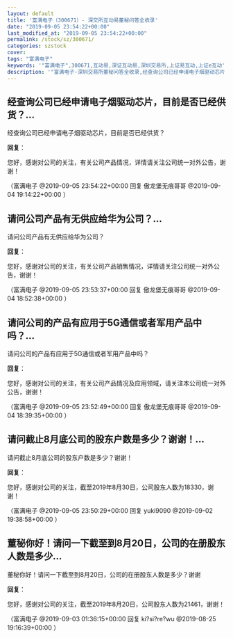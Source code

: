 ```yaml
---
layout: default
title: '富满电子（300671）- 深交所互动易董秘问答全收录'
date: "2019-09-05 23:54:22+00:00"
last_modified_at: "2019-09-05 23:54:22+00:00"
permalink: /stock/sz/300671/
categories: szstock
cover: 
tags: "富满电子"
keywords: '"富满电子",300671,互动易,深证互动易,深圳交易所,上证易互动,上证e互动'
description: '"富满电子-深圳交易所董秘问答全收录,经查询公司已经申请电子烟驱动芯片，目前是否已经供货？"'
---
```


## 经查询公司已经申请电子烟驱动芯片，目前是否已经供货？...

经查询公司已经申请电子烟驱动芯片，目前是否已经供货？

**回复**：

您好，感谢对公司的关注，有关公司产品情况，详情请关注公司统一对外公告，谢谢！ 

（富满电子  @2019-09-05 23:54:22+00:00 回复 傲龙堡无痕哥哥  @2019-09-04 19:14:22+00:00 ）

## 请问公司产品有无供应给华为公司？...

请问公司产品有无供应给华为公司？

**回复**：

您好，感谢对公司的关注，有关公司产品销售情况，详情请关注公司统一对外公告，谢谢！ 

（富满电子  @2019-09-05 23:53:37+00:00 回复 傲龙堡无痕哥哥  @2019-09-04 18:52:38+00:00 ）

## 请问公司的产品有应用于5G通信或者军用产品中吗？...

请问公司的产品有应用于5G通信或者军用产品中吗？

**回复**：

您好，感谢对公司的关注，有关公司产品情况及应用领域，请关注本公司统一对外公告，谢谢！ 

（富满电子  @2019-09-05 23:52:49+00:00 回复 傲龙堡无痕哥哥  @2019-09-04 18:39:35+00:00 ）

## 请问截止8月底公司的股东户数是多少？谢谢！...

请问截止8月底公司的股东户数是多少？谢谢！

**回复**：

您好，感谢对公司的关注，截至2019年8月30日，公司股东人数为18330，谢谢！ 

（富满电子  @2019-09-05 23:50:29+00:00 回复 yuki9090  @2019-09-02 19:38:58+00:00 ）

## 董秘你好！请问一下截至到8月20日，公司的在册股东人数是多少...

董秘你好！请问一下截至到8月20日，公司的在册股东人数是多少？谢谢

**回复**：

您好，感谢对公司的关注，截至2019年8月20日，公司股东人数为21461，谢谢！ 

（富满电子  @2019-09-03 01:36:15+00:00 回复 ki?si?re?wu  @2019-08-25 19:16:39+00:00 ）

